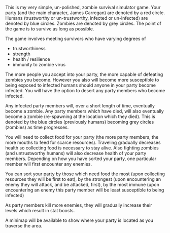 This is my very simple, un-polished, zombie survival simulator game. Your party (and the main character, James Carregan) are denoted by a red circle. Humans (trustworthy or un-trustworthy, infected or un-infected) are denoted by blue circles. Zombies are denoted by grey circles. The point of the game is to survive as long as possible. 

The game involves meeting survivors who have varying degrees of
 - trustworthiness
 - strength
 - health / resilience
 - immunity to zombie virus

The more people you accept into your party, the more capable of defeating zombies you become. However you also will become more susceptible to being exposed to infected humans should anyone in your party become infected. You will have the option to desert any party members who become infected. 

Any infected party members will, over a short length of time, eventually become a zombie. Any party members which have died, will also eventually become a zombie (re-spawning at the location which they died). This is denoted by the blue circles (previously humans) becoming grey circles (zombies) as time progresses. 

You will need to collect food for your party (the more party members, the more mouths to feed for scarce resources). Traveling gradually decreases health so collecting food is necessary to stay alive. Also fighting zombies (and untrustworthy humans) will also decrease health of your party members. Depending on how you have sorted your party, one particular member will first encounter any enemies. 

You can sort your party by those which need food the most (upon collecting resources they will be first to eat), by the strongest (upon encountering an enemy they will attack, and be attacked, first), by the most immune (upon encountering an enemy this party member will be least susceptible to being infected)

As party members kill more enemies, they will gradually increase their levels which result in stat boosts.

A minimap will be available to show where your party is located as you traverse the area.
